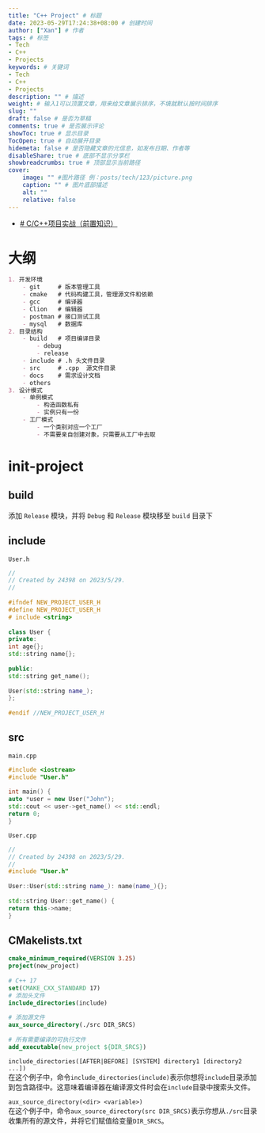 ```yaml
---
title: "C++ Project" # 标题
date: 2023-05-29T17:24:38+08:00 # 创建时间
author: ["Xan"] # 作者
tags: # 标签
- Tech 
- C++ 
- Projects 
keywords: # 关键词
- Tech 
- C++ 
- Projects 
description: "" # 描述
weight: # 输入1可以顶置文章，用来给文章展示排序，不填就默认按时间排序
slug: ""
draft: false # 是否为草稿
comments: true # 是否展示评论
showToc: true # 显示目录
TocOpen: true # 自动展开目录
hidemeta: false # 是否隐藏文章的元信息，如发布日期、作者等
disableShare: true # 底部不显示分享栏
showbreadcrumbs: true # 顶部显示当前路径
cover:
    image: "" #图片路径 例：posts/tech/123/picture.png
    caption: "" # 图片底部描述
    alt: ""
    relative: false
---
```

- [# C/C++项目实战（前置知识）](https://www.bilibili.com/video/BV1bd4y1D7on/?spm_id_from=333.788&vd_source=ae16ff6478eb15c1b87880540263910b)
# 大纲
```markdown
1. 开发环境
	- git     # 版本管理工具
	- cmake   # 代码构建工具，管理源文件和依赖
	- gcc     # 编译器
	- Clion   # 编辑器
	- postman # 接口测试工具
	- mysql   # 数据库
2. 目录结构
	- build   # 项目编译目录
		- debug 
		- release 
	- include # .h 头文件目录
	- src     # .cpp  源文件目录
	- docs    # 需求设计文档
	- others
3. 设计模式
	- 单例模式
		- 构造函数私有
		- 实例只有一份
	- 工厂模式
		- 一个类别对应一个工厂
		- 不需要亲自创建对象，只需要从工厂中去取
```
# init-project
## build
添加 `Release` 模块，并将 `Debug` 和 `Release` 模块移至 `build` 目录下

## include
`User.h`

```cpp
//  
// Created by 24398 on 2023/5/29.  
//  
  
#ifndef NEW_PROJECT_USER_H  
#define NEW_PROJECT_USER_H  
# include <string>  
  
class User {  
private:  
int age{};  
std::string name{};  
  
public:  
std::string get_name();  
  
User(std::string name_);  
};  
  
#endif //NEW_PROJECT_USER_H
```
## src
`main.cpp`

```cpp
#include <iostream>  
#include "User.h"  
  
int main() {  
auto *user = new User("John");  
std::cout << user->get_name() << std::endl;  
return 0;  
}
```
`User.cpp`

```cpp
//  
// Created by 24398 on 2023/5/29.  
//  
#include "User.h"  
  
User::User(std::string name_): name(name_){};  
  
std::string User::get_name() {  
return this->name;  
}
```
## CMakelists.txt
```Cmake
cmake_minimum_required(VERSION 3.25)  
project(new_project)  
  
# C++ 17  
set(CMAKE_CXX_STANDARD 17)  
# 添加头文件  
include_directories(include)  
  
# 添加源文件  
aux_source_directory(./src DIR_SRCS)  
  
# 所有需要编译的可执行文件  
add_executable(new_project ${DIR_SRCS})
```

`include_directories([AFTER|BEFORE] [SYSTEM] directory1 [directory2 ...])`  
在这个例子中，命令`include_directories(include)`表示你想将`include`目录添加到包含路径中。这意味着编译器在编译源文件时会在`include`目录中搜索头文件。

`aux_source_directory(<dir> <variable>)`  
在这个例子中，命令`aux_source_directory(src DIR_SRCS)`表示你想从`./src`目录收集所有的源文件，并将它们赋值给变量`DIR_SRCS`。
